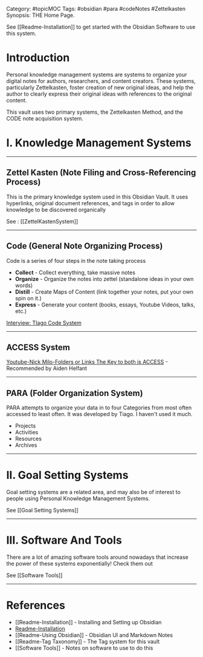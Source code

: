 Category: #topicMOC
Tags: #obsidian #para #codeNotes #Zettelkasten 
Synopsis:  THE Home Page.

See [[Readme-Installation]] to get started with the Obsidian Software to use this system.
# Introduction
Personal knowledge management systems are systems to organize your digital notes for authors, researchers, and content creators.  These systems, particularly Zettelkasten, foster creation of new original ideas, and help the author to clearly express their original ideas with references to the original content. 

This vault uses two primary systems, the Zettelkasten Method, and the CODE note acquisition system. 

# I. Knowledge Management Systems 
---
## Zettel Kasten (Note Filing and Cross-Referencing Process)
This is the primary knowledge system used in this Obsidian Vault.  It uses hyperlinks, original document references, and tags in order to allow knowledge to be discovered organically

See : [[ZettelKastenSystem]] 

----
## Code (General Note Organizing Process)
Code is a series of four steps in the note taking process 

* **Collect** - Collect everything, take massive notes	
 * **Organize** - Organize the notes into zettel (standalone ideas in your own words)
 *  **Distill** - Create Maps of Content (link together your notes, put your own spin on it.)
 * **Express** - Generate your content (books, essays, Youtube Videos, talks, etc.)

 [Interview: TIago Code System](https://www.youtube.com/watch?v=n7XBr1gQWn8)

---
## ACCESS System

[Youtube-Nick Milo-Folders or Links The Key to both is ACCESS](https://www.youtube.com/watch?v=p0zWJ-TLghw) - Recommended by Aiden Helfant

---

## PARA (Folder Organization System)
PARA attempts to organize your data in to four Categories from most often accessed to least often. 
It was developed by Tiago. I haven't used it much.

* Projects
* Activities
* Resources
* Archives 

---
# II. Goal Setting Systems 
Goal setting systems are a related area, and may also be of interest to people using Personal Knowledge Management Systems. 

 See [[Goal Setting Systems]] 

---
# III. Software And Tools 
There are a lot of amazing software tools around nowadays that increase the power of these systems exponentially!   Check them out

See [[Software Tools]]


----
# References
* [[Readme-Installation]] - Installing and Setting up Obsidian
* [Readme-Installation](./Readmes/Readme-Installation.md)
* [[Readme-Using Obsidian]] - Obsidian UI and Markdown Notes
* [[Readme-Tag Taxonomy]] - The Tag system for this vault
 * [[Software Tools]] - Notes on software to use to do this

